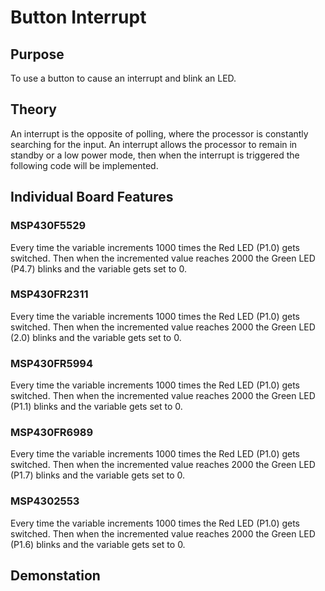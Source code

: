 # Button Interrupt

## Purpose
To use a button to cause an interrupt and blink an LED.

## Theory

An interrupt is the opposite of polling, where the processor is constantly searching for the input. An interrupt allows the processor to remain in standby or a low power mode, then when the interrupt is triggered the following code will be implemented.

## Individual Board Features

### MSP430F5529
Every time the variable increments 1000 times the Red LED (P1.0) gets switched. Then when the incremented value reaches 2000 the Green LED (P4.7) blinks and the variable gets set to 0.

### MSP430FR2311
Every time the variable increments 1000 times the Red LED (P1.0) gets switched. Then when the incremented value reaches 2000 the Green LED (2.0) blinks and the variable gets set to 0.

### MSP430FR5994
Every time the variable increments 1000 times the Red LED (P1.0) gets switched. Then when the incremented value reaches 2000 the Green LED (P1.1) blinks and the variable gets set to 0.


### MSP430FR6989
Every time the variable increments 1000 times the Red LED (P1.0) gets switched. Then when the incremented value reaches 2000 the Green LED (P1.7) blinks and the variable gets set to 0.


### MSP4302553
Every time the variable increments 1000 times the Red LED (P1.0) gets switched. Then when the incremented value reaches 2000 the Green LED (P1.6) blinks and the variable gets set to 0.


## Demonstation
